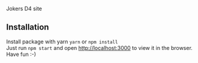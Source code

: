 Jokers D4 site

## Installation
Install package with yarn `yarn` or `npm install`</br>
Just run `npm start` and open [http://localhost:3000](http://localhost:3000) to view it in the browser.</br>
Have fun :-)
